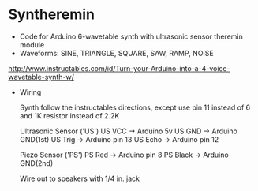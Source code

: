 # Syntheremin
- Code for Arduino 6-wavetable synth with ultrasonic sensor theremin module
- Waveforms: SINE, TRIANGLE, SQUARE, SAW, RAMP, NOISE

http://www.instructables.com/id/Turn-your-Arduino-into-a-4-voice-wavetable-synth-w/

- Wiring 

	Synth
		follow the instructables directions, except use pin 11 instead of 6 and 1K resistor instead of 2.2K
	
	Ultrasonic Sensor ('US')
		US VCC -> Arduino 5v
		US GND -> Arduino GND(1st)
		US Trig -> Arduino pin 13
		US Echo -> Arduino pin 12

	Piezo Sensor ('PS')
		PS Red -> Arduino pin 8
		PS Black -> Arduino GND(2nd)

	Wire out to speakers with 1/4 in. jack